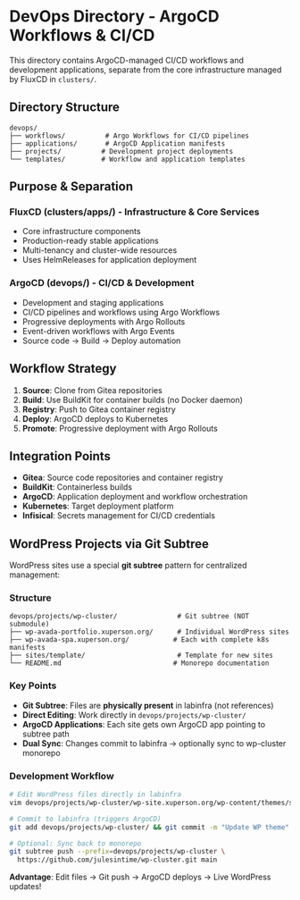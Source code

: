 # DevOps Directory - ArgoCD Workflows & CI/CD

This directory contains ArgoCD-managed CI/CD workflows and development applications, separate from the core infrastructure managed by FluxCD in `clusters/`.

## Directory Structure

```
devops/
├── workflows/          # Argo Workflows for CI/CD pipelines
├── applications/       # ArgoCD Application manifests
├── projects/          # Development project deployments
└── templates/         # Workflow and application templates
```

## Purpose & Separation

### FluxCD (clusters/apps/) - Infrastructure & Core Services
- Core infrastructure components
- Production-ready stable applications
- Multi-tenancy and cluster-wide resources
- Uses HelmReleases for application deployment

### ArgoCD (devops/) - CI/CD & Development
- Development and staging applications
- CI/CD pipelines and workflows using Argo Workflows
- Progressive deployments with Argo Rollouts
- Event-driven workflows with Argo Events
- Source code → Build → Deploy automation

## Workflow Strategy

1. **Source**: Clone from Gitea repositories
2. **Build**: Use BuildKit for container builds (no Docker daemon)
3. **Registry**: Push to Gitea container registry
4. **Deploy**: ArgoCD deploys to Kubernetes
5. **Promote**: Progressive deployment with Argo Rollouts

## Integration Points

- **Gitea**: Source code repositories and container registry
- **BuildKit**: Containerless builds
- **ArgoCD**: Application deployment and workflow orchestration
- **Kubernetes**: Target deployment platform
- **Infisical**: Secrets management for CI/CD credentials

## WordPress Projects via Git Subtree

WordPress sites use a special **git subtree** pattern for centralized management:

### Structure
```
devops/projects/wp-cluster/               # Git subtree (NOT submodule)
├── wp-avada-portfolio.xuperson.org/      # Individual WordPress sites
├── wp-avada-spa.xuperson.org/           # Each with complete k8s manifests
├── sites/template/                       # Template for new sites
└── README.md                            # Monorepo documentation
```

### Key Points
- **Git Subtree**: Files are **physically present** in labinfra (not references)
- **Direct Editing**: Work directly in `devops/projects/wp-cluster/`
- **ArgoCD Applications**: Each site gets own ArgoCD app pointing to subtree path
- **Dual Sync**: Changes commit to labinfra → optionally sync to wp-cluster monorepo

### Development Workflow
```bash
# Edit WordPress files directly in labinfra
vim devops/projects/wp-cluster/wp-site.xuperson.org/wp-content/themes/style.css

# Commit to labinfra (triggers ArgoCD)
git add devops/projects/wp-cluster/ && git commit -m "Update WP theme" && git push

# Optional: Sync back to monorepo
git subtree push --prefix=devops/projects/wp-cluster \
  https://github.com/julesintime/wp-cluster.git main
```

**Advantage**: Edit files → Git push → ArgoCD deploys → Live WordPress updates!